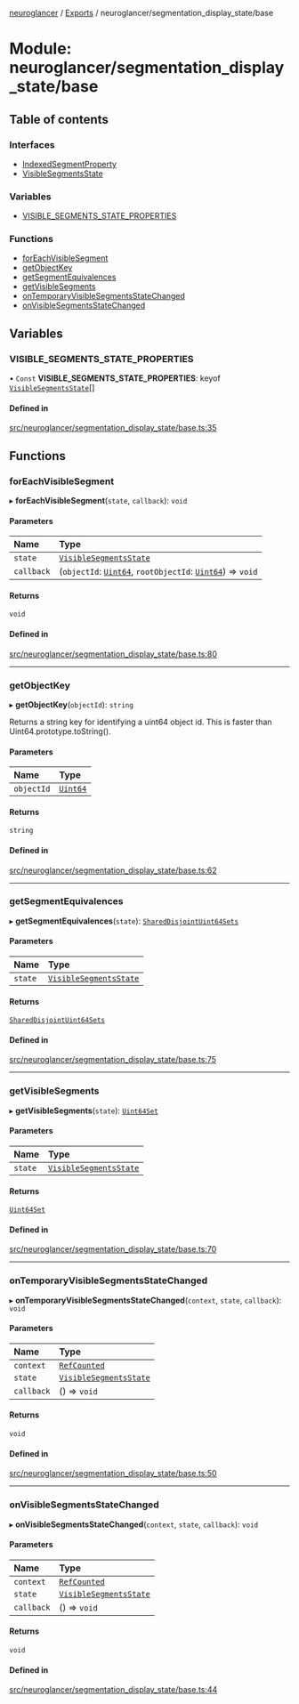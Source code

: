 [neuroglancer](../README.md) / [Exports](../modules.md) / neuroglancer/segmentation\_display\_state/base

# Module: neuroglancer/segmentation\_display\_state/base

## Table of contents

### Interfaces

- [IndexedSegmentProperty](../interfaces/neuroglancer_segmentation_display_state_base.IndexedSegmentProperty.md)
- [VisibleSegmentsState](../interfaces/neuroglancer_segmentation_display_state_base.VisibleSegmentsState.md)

### Variables

- [VISIBLE\_SEGMENTS\_STATE\_PROPERTIES](neuroglancer_segmentation_display_state_base.md#visible_segments_state_properties)

### Functions

- [forEachVisibleSegment](neuroglancer_segmentation_display_state_base.md#foreachvisiblesegment)
- [getObjectKey](neuroglancer_segmentation_display_state_base.md#getobjectkey)
- [getSegmentEquivalences](neuroglancer_segmentation_display_state_base.md#getsegmentequivalences)
- [getVisibleSegments](neuroglancer_segmentation_display_state_base.md#getvisiblesegments)
- [onTemporaryVisibleSegmentsStateChanged](neuroglancer_segmentation_display_state_base.md#ontemporaryvisiblesegmentsstatechanged)
- [onVisibleSegmentsStateChanged](neuroglancer_segmentation_display_state_base.md#onvisiblesegmentsstatechanged)

## Variables

### VISIBLE\_SEGMENTS\_STATE\_PROPERTIES

• `Const` **VISIBLE\_SEGMENTS\_STATE\_PROPERTIES**: keyof [`VisibleSegmentsState`](../interfaces/neuroglancer_segmentation_display_state_base.VisibleSegmentsState.md)[]

#### Defined in

[src/neuroglancer/segmentation_display_state/base.ts:35](https://github.com/ActiveBrainAtlas2/neuroglancer/blob/91617476/src/neuroglancer/segmentation_display_state/base.ts#L35)

## Functions

### forEachVisibleSegment

▸ **forEachVisibleSegment**(`state`, `callback`): `void`

#### Parameters

| Name | Type |
| :------ | :------ |
| `state` | [`VisibleSegmentsState`](../interfaces/neuroglancer_segmentation_display_state_base.VisibleSegmentsState.md) |
| `callback` | (`objectId`: [`Uint64`](../classes/neuroglancer_util_uint64.Uint64.md), `rootObjectId`: [`Uint64`](../classes/neuroglancer_util_uint64.Uint64.md)) => `void` |

#### Returns

`void`

#### Defined in

[src/neuroglancer/segmentation_display_state/base.ts:80](https://github.com/ActiveBrainAtlas2/neuroglancer/blob/91617476/src/neuroglancer/segmentation_display_state/base.ts#L80)

___

### getObjectKey

▸ **getObjectKey**(`objectId`): `string`

Returns a string key for identifying a uint64 object id.  This is faster than
Uint64.prototype.toString().

#### Parameters

| Name | Type |
| :------ | :------ |
| `objectId` | [`Uint64`](../classes/neuroglancer_util_uint64.Uint64.md) |

#### Returns

`string`

#### Defined in

[src/neuroglancer/segmentation_display_state/base.ts:62](https://github.com/ActiveBrainAtlas2/neuroglancer/blob/91617476/src/neuroglancer/segmentation_display_state/base.ts#L62)

___

### getSegmentEquivalences

▸ **getSegmentEquivalences**(`state`): [`SharedDisjointUint64Sets`](../classes/neuroglancer_shared_disjoint_sets.SharedDisjointUint64Sets.md)

#### Parameters

| Name | Type |
| :------ | :------ |
| `state` | [`VisibleSegmentsState`](../interfaces/neuroglancer_segmentation_display_state_base.VisibleSegmentsState.md) |

#### Returns

[`SharedDisjointUint64Sets`](../classes/neuroglancer_shared_disjoint_sets.SharedDisjointUint64Sets.md)

#### Defined in

[src/neuroglancer/segmentation_display_state/base.ts:75](https://github.com/ActiveBrainAtlas2/neuroglancer/blob/91617476/src/neuroglancer/segmentation_display_state/base.ts#L75)

___

### getVisibleSegments

▸ **getVisibleSegments**(`state`): [`Uint64Set`](../classes/neuroglancer_uint64_set.Uint64Set.md)

#### Parameters

| Name | Type |
| :------ | :------ |
| `state` | [`VisibleSegmentsState`](../interfaces/neuroglancer_segmentation_display_state_base.VisibleSegmentsState.md) |

#### Returns

[`Uint64Set`](../classes/neuroglancer_uint64_set.Uint64Set.md)

#### Defined in

[src/neuroglancer/segmentation_display_state/base.ts:70](https://github.com/ActiveBrainAtlas2/neuroglancer/blob/91617476/src/neuroglancer/segmentation_display_state/base.ts#L70)

___

### onTemporaryVisibleSegmentsStateChanged

▸ **onTemporaryVisibleSegmentsStateChanged**(`context`, `state`, `callback`): `void`

#### Parameters

| Name | Type |
| :------ | :------ |
| `context` | [`RefCounted`](../classes/neuroglancer_util_disposable.RefCounted.md) |
| `state` | [`VisibleSegmentsState`](../interfaces/neuroglancer_segmentation_display_state_base.VisibleSegmentsState.md) |
| `callback` | () => `void` |

#### Returns

`void`

#### Defined in

[src/neuroglancer/segmentation_display_state/base.ts:50](https://github.com/ActiveBrainAtlas2/neuroglancer/blob/91617476/src/neuroglancer/segmentation_display_state/base.ts#L50)

___

### onVisibleSegmentsStateChanged

▸ **onVisibleSegmentsStateChanged**(`context`, `state`, `callback`): `void`

#### Parameters

| Name | Type |
| :------ | :------ |
| `context` | [`RefCounted`](../classes/neuroglancer_util_disposable.RefCounted.md) |
| `state` | [`VisibleSegmentsState`](../interfaces/neuroglancer_segmentation_display_state_base.VisibleSegmentsState.md) |
| `callback` | () => `void` |

#### Returns

`void`

#### Defined in

[src/neuroglancer/segmentation_display_state/base.ts:44](https://github.com/ActiveBrainAtlas2/neuroglancer/blob/91617476/src/neuroglancer/segmentation_display_state/base.ts#L44)
